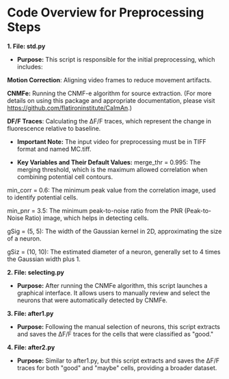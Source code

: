 # Code Overview for Preprocessing Steps

**1. File: std.py**
+ **Purpose:** This script is responsible for the initial preprocessing, which includes:

**Motion Correction**: Aligning video frames to reduce movement artifacts.

**CNMFe:** Running the CNMF-e algorithm for source extraction. (For more details on using this package and appropriate documentation, please visit https://github.com/flatironinstitute/CaImAn.)

**DF/F Traces**: Calculating the ΔF/F traces, which represent the change in fluorescence relative to baseline.

+ **Important Note:** The input video for preprocessing must be in TIFF format and named MC.tiff.

+ **Key Variables and Their Default Values:**
merge_thr = 0.995: The merging threshold, which is the maximum allowed correlation when combining potential cell contours.

min_corr = 0.6: The minimum peak value from the correlation image, used to identify potential cells.

min_pnr = 3.5: The minimum peak-to-noise ratio from the PNR (Peak-to-Noise Ratio) image, which helps in detecting cells.

gSig = (5, 5): The width of the Gaussian kernel in 2D, approximating the size of a neuron.

gSiz = (10, 10): The estimated diameter of a neuron, generally set to 4 times the Gaussian width plus 1.


**2. File: selecting.py**
+ **Purpose:** After running the CNMFe algorithm, this script launches a graphical interface. It allows users to manually review and select the neurons that were automatically detected by CNMFe.

**3. File: after1.py**
+ **Purpose:** Following the manual selection of neurons, this script extracts and saves the ΔF/F traces for the cells that were classified as "good."
  
**4. File: after2.py**
+ **Purpose:** Similar to after1.py, but this script extracts and saves the ΔF/F traces for both "good" and "maybe" cells, providing a broader dataset.

  

